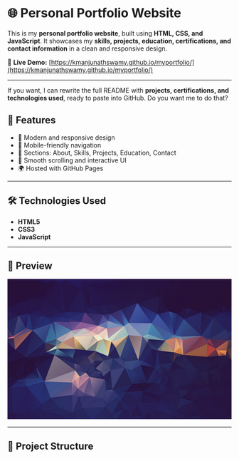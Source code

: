 # 🌐 Personal Portfolio Website

This is my **personal portfolio website**, built using **HTML, CSS, and JavaScript**.
It showcases my **skills, projects, education, certifications, and contact information** in a clean and responsive design.

🔗 **Live Demo:** [https://kmanjunathswamy.github.io/myportfolio/](https://kmanjunathswamy.github.io/myportfolio/)

---

If you want, I can rewrite the full README with **projects, certifications, and technologies used**, ready to paste into GitHub. Do you want me to do that?


## 🚀 Features
- 🎨 Modern and responsive design  
- 📱 Mobile-friendly navigation  
- 📝 Sections: About, Skills, Projects, Education, Contact  
- 🔗 Smooth scrolling and interactive UI  
- 🌍 Hosted with GitHub Pages  

---

## 🛠️ Technologies Used
- **HTML5**  
- **CSS3**  
- **JavaScript**  

---

## 📸 Preview
![Portfolio Screenshot](images/bg.jpg)

---

## 📂 Project Structure
